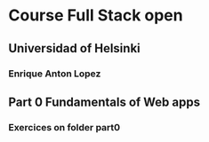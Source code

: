 # Course Full Stack open
## Universidad of Helsinki
### Enrique Anton Lopez
## Part 0 Fundamentals of Web apps
### Exercices on folder part0 
